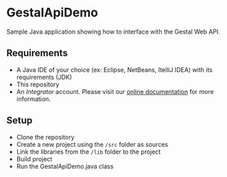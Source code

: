 # GestalApiDemo
Sample Java application showing how to interface with the Gestal Web API.

## Requirements
- A Java IDE of your choice (ex: Eclipse, NetBeans, ItelliJ IDEA) with its requirements (JDK)
- This repository
- An _Integrator_ account.  Please visit our [online documentation](https://developer.gestal.cloud/api/getting-started.html/) for more information.

## Setup
- Clone the repository
- Create a new project using the `/src` folder as sources
- Link the libraries from the `/lib` folder to the project
- Build project
- Run the GestalApiDemo.java class
